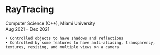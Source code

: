 # RayTracing
Computer Science (C++), Miami University						        
Aug 2021 – Dec 2021

    • Controlled objects to have shadows and reflections
    • Controlled by some features to have anti-aliasing, transparency, textures, resizing, and multiple views on a camera
